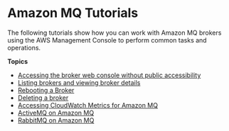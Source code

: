 # Amazon MQ Tutorials<a name="amazon-mq-tutorials"></a>

The following tutorials show how you can work with Amazon MQ brokers using the AWS Management Console to perform common tasks and operations\.

**Topics**
+ [Accessing the broker web console without public accessibility](accessing-web-console-of-broker-without-public-accessibility.md)
+ [Listing brokers and viewing broker details](amazon-mq-listing-brokers.md)
+ [Rebooting a Broker](amazon-mq-rebooting-broker.md)
+ [Deleting a broker](amazon-mq-deleting-broker.md)
+ [Accessing CloudWatch Metrics for Amazon MQ](amazon-mq-accessing-metrics.md)
+ [ActiveMQ on Amazon MQ](activemq-on-amazon-mq.md)
+ [RabbitMQ on Amazon MQ](rabbitmq-on-amazon-mq.md)